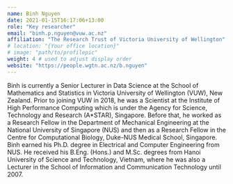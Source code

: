 ```yaml
---
name: Binh Nguyen
date: 2021-01-15T16:17:06+13:00
role: "Key researcher"
email: "binh.p.nguyen@vuw.ac.nz"
affiliation: "The Research Trust of Victoria University of Wellington"
# location: "{Your office location}"
# image: "path/to/profilepic"
weight: 4 # used to adjust display order
website: "https://people.wgtn.ac.nz/b.nguyen"
---
```


Binh is currently a Senior Lecturer in Data Science at the School of Mathematics and Statistics in Victoria University of Wellington (VUW), New Zealand. Prior to joining VUW in 2018, he was a Scientist at the Institute of High Performance Computing which is under the Agency for Science, Technology and Research (A*STAR), Singapore. Before that, he worked as a Research Fellow in the Department of Mechanical Engineering at the National University of Singapore (NUS) and then as a Research Fellow in the Centre for Computational Biology, Duke-NUS Medical School, Singapore. Binh earned his Ph.D. degree in Electrical and Computer Engineering from NUS. He received his B.Eng. (Hons.) and M.Sc. degrees from Hanoi University of Science and Technology, Vietnam, where he was also a Lecturer in the School of Information and Communication Technology until 2007.
